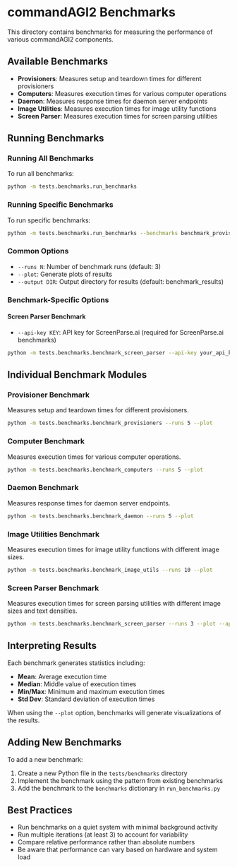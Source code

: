 # commandAGI2 Benchmarks

This directory contains benchmarks for measuring the performance of various commandAGI2 components.

## Available Benchmarks

- **Provisioners**: Measures setup and teardown times for different provisioners
- **Computers**: Measures execution times for various computer operations
- **Daemon**: Measures response times for daemon server endpoints
- **Image Utilities**: Measures execution times for image utility functions
- **Screen Parser**: Measures execution times for screen parsing utilities

## Running Benchmarks

### Running All Benchmarks

To run all benchmarks:

```bash
python -m tests.benchmarks.run_benchmarks
```

### Running Specific Benchmarks

To run specific benchmarks:

```bash
python -m tests.benchmarks.run_benchmarks --benchmarks benchmark_provisioners benchmark_image_utils
```

### Common Options

- `--runs N`: Number of benchmark runs (default: 3)
- `--plot`: Generate plots of results
- `--output DIR`: Output directory for results (default: benchmark_results)

### Benchmark-Specific Options

#### Screen Parser Benchmark

- `--api-key KEY`: API key for ScreenParse.ai (required for ScreenParse.ai benchmarks)

```bash
python -m tests.benchmarks.benchmark_screen_parser --api-key your_api_key --plot
```

## Individual Benchmark Modules

### Provisioner Benchmark

Measures setup and teardown times for different provisioners.

```bash
python -m tests.benchmarks.benchmark_provisioners --runs 5 --plot
```

### Computer Benchmark

Measures execution times for various computer operations.

```bash
python -m tests.benchmarks.benchmark_computers --runs 5 --plot
```

### Daemon Benchmark

Measures response times for daemon server endpoints.

```bash
python -m tests.benchmarks.benchmark_daemon --runs 5 --plot
```

### Image Utilities Benchmark

Measures execution times for image utility functions with different image sizes.

```bash
python -m tests.benchmarks.benchmark_image_utils --runs 10 --plot
```

### Screen Parser Benchmark

Measures execution times for screen parsing utilities with different image sizes and text densities.

```bash
python -m tests.benchmarks.benchmark_screen_parser --runs 3 --plot --api-key your_api_key
```

## Interpreting Results

Each benchmark generates statistics including:

- **Mean**: Average execution time
- **Median**: Middle value of execution times
- **Min/Max**: Minimum and maximum execution times
- **Std Dev**: Standard deviation of execution times

When using the `--plot` option, benchmarks will generate visualizations of the results.

## Adding New Benchmarks

To add a new benchmark:

1. Create a new Python file in the `tests/benchmarks` directory
2. Implement the benchmark using the pattern from existing benchmarks
3. Add the benchmark to the `benchmarks` dictionary in `run_benchmarks.py`

## Best Practices

- Run benchmarks on a quiet system with minimal background activity
- Run multiple iterations (at least 3) to account for variability
- Compare relative performance rather than absolute numbers
- Be aware that performance can vary based on hardware and system load
